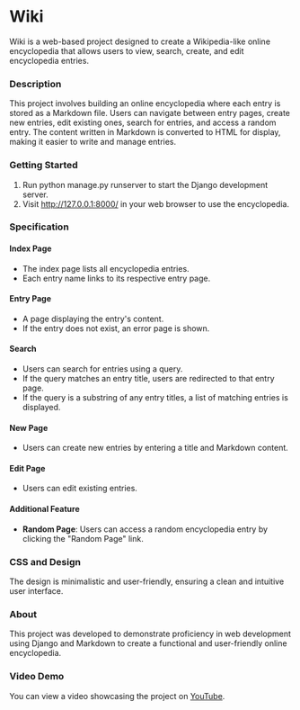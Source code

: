 # Wiki

Wiki is a web-based project designed to create a Wikipedia-like online encyclopedia that allows users to view, search, create, and edit encyclopedia entries.

### Description

This project involves building an online encyclopedia where each entry is stored as a Markdown file. Users can navigate between entry pages, create new entries, edit existing ones, search for entries, and access a random entry. The content written in Markdown is converted to HTML for display, making it easier to write and manage entries.

### Getting Started

1. Run python manage.py runserver to start the Django development server.
2. Visit http://127.0.0.1:8000/ in your web browser to use the encyclopedia.

### Specification

#### Index Page

- The index page lists all encyclopedia entries.
- Each entry name links to its respective entry page.

#### Entry Page

- A page displaying the entry's content.
- If the entry does not exist, an error page is shown.

#### Search

- Users can search for entries using a query.
- If the query matches an entry title, users are redirected to that entry page.
- If the query is a substring of any entry titles, a list of matching entries is displayed.

#### New Page

- Users can create new entries by entering a title and Markdown content.

#### Edit Page

- Users can edit existing entries.

#### Additional Feature

- **Random Page**: Users can access a random encyclopedia entry by clicking the "Random Page" link.

### CSS and Design

The design is minimalistic and user-friendly, ensuring a clean and intuitive user interface.

### About

This project was developed to demonstrate proficiency in web development using Django and Markdown to create a functional and user-friendly online encyclopedia.

### Video Demo

You can view a video showcasing the project on [YouTube](https://www.youtube.com/watch?v=1-uYDiCR_tw).
